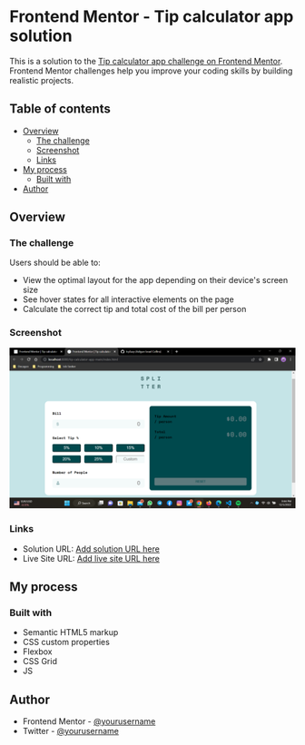 # Frontend Mentor - Tip calculator app solution

This is a solution to the [Tip calculator app challenge on Frontend Mentor](https://www.frontendmentor.io/challenges/tip-calculator-app-ugJNGbJUX). Frontend Mentor challenges help you improve your coding skills by building realistic projects.

## Table of contents

- [Overview](#overview)
  - [The challenge](#the-challenge)
  - [Screenshot](#screenshot)
  - [Links](#links)
- [My process](#my-process)
  - [Built with](#built-with)
- [Author](#author)


## Overview

### The challenge

Users should be able to:

- View the optimal layout for the app depending on their device's screen size
- See hover states for all interactive elements on the page
- Calculate the correct tip and total cost of the bill per person

### Screenshot

![](./design/Screenshot.png)


### Links

- Solution URL: [Add solution URL here](https://github.com/IcyEazy/IcyEazy-tip-calculator-app.git)
- Live Site URL: [Add live site URL here](https://icyeazy.github.io/IcyEazy-tip-calculator-app/)

## My process

### Built with

- Semantic HTML5 markup
- CSS custom properties
- Flexbox
- CSS Grid
- JS


## Author

- Frontend Mentor - [@yourusername](https://www.frontendmentor.io/profile/IcyEazy)
- Twitter - [@yourusername](https://www.twitter.com/Ic-Eazy)
